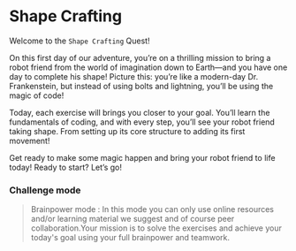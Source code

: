 # Shape Crafting

Welcome to the `Shape Crafting` Quest!

On this first day of our adventure, you’re on a thrilling mission to bring a robot friend from the world of imagination down to Earth—and you have one day to complete his shape! Picture this: you’re like a modern-day Dr. Frankenstein, but instead of using bolts and lightning, you’ll be using the magic of code!

Today, each exercise will brings you closer to your goal. You’ll learn the fundamentals of coding, and with every step, you’ll see your robot friend taking shape. From setting up its core structure to adding its first movement!

Get ready to make some magic happen and bring your robot friend to life today! Ready to start? Let’s go!

### Challenge mode

> Brainpower mode : In this mode you can only use online resources and/or learning material we suggest and of course peer collaboration.Your mission is to solve the exercises and achieve your today's goal using your full brainpower and teamwork.
